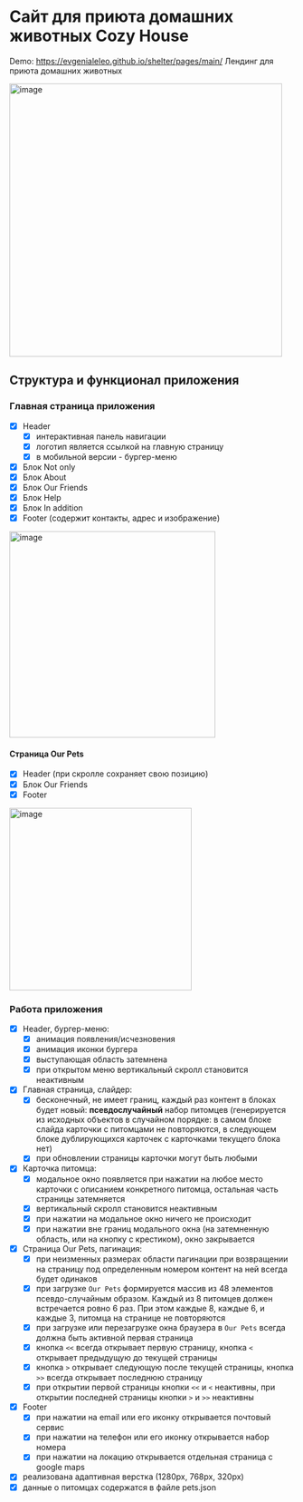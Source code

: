 # Сайт для приюта домашних животных Cozy House

Demo: https://evgenialeleo.github.io/shelter/pages/main/
Лендинг для приюта домашних животных

<img width="482" alt="image" src="https://user-images.githubusercontent.com/88904845/217924205-be7eb741-323c-4e79-b243-55baf5d077aa.png">

## Структура и функционал приложения

### Главная страница приложения

- [x] Header
  - [x] интерактивная панель навигации
  - [x] логотип является ссылкой на главную страницу
  - [x] в мобильной версии - бургер-меню
- [x] Блок Not only
- [x] Блок About
- [x] Блок Our Friends
- [x] Блок Help
- [x] Блок In addition
- [x] Footer (содержит контакты, адрес и изображение)

<img width="364" alt="image" src="https://user-images.githubusercontent.com/88904845/217924834-04187ae0-e667-4203-a98f-b2f18d8c8b3f.png">

#### Страница Our Pets

- [x] Header (при скролле сохраняет свою позицию)
- [x] Блок Our Friends
- [x] Footer

<img width="322" alt="image" src="https://user-images.githubusercontent.com/88904845/217924568-79875ee8-9162-47b7-b32f-4d902307110a.png">

### Работа приложения

- [x] Header, бургер-меню:
  - [x] анимация появления/исчезновения
  - [x] анимация иконки бургера
  - [x] выступающая область затемнена
  - [x] при открытом меню вертикальный скролл становится неактивным
- [x] Главная страница, слайдер:
  - [x] бесконечный, не имеет границ, каждый раз контент в блоках будет новый: **псевдослучайный** набор питомцев (генерируется из исходных объектов в случайном порядке: в самом блоке слайда карточки с питомцами не повторяются, в следующем блоке дублирующихся карточек с карточками текущего блока нет)
  - [x] при обновлении страницы карточки могут быть любыми
- [x] Карточка питомца:
  - [x] модальное окно появляется при нажатии на любое место карточки с описанием конкретного питомца, остальная часть страницы затемняется
  - [x] вертикальный скролл становится неактивным
  - [x] при нажатии на модальное окно ничего не происходит
  - [x] при нажатии вне границ модального окна (на затемненную область, или на кнопку с крестиком), окно закрывается
- [x] Страница Our Pets, пагинация:
  - [x] при неизменных размерах области пагинации при возвращении на страницу под определенным номером контент на ней всегда будет одинаков
  - [x] при загрузке `Our Pets` формируется массив из 48 элементов псевдо-случайным образом. Каждый из 8 питомцев должен встречается ровно 6 раз. При этом каждые 8, каждые 6, и каждые 3, питомца на странице не повторяются
  - [x] при загрузке или перезагрузке окна браузера в `Our Pets` всегда должна быть активной первая страница
  - [x] кнопка `<<` всегда открывает первую страницу, кнопка `<` открывает предыдущую до текущей страницы
  - [x] кнопка `>` открывает следующую после текущей страницы, кнопка `>>` всегда открывает последнюю страницу
  - [x] при открытии первой страницы кнопки `<<` и `<` неактивны, при открытии последней страницы кнопки `>` и `>>` неактивны
- [x] Footer
  - [x] при нажатии на email или его иконку открывается почтовый сервис
  - [x] при нажатии на телефон или его иконку открывается набор номера
  - [x] при нажатии на локацию открывается отдельная страница с google maps
- [x] реализована адаптивная верстка (1280px, 768px, 320px)
- [x] данные о питомцах содержатся в файле pets.json
